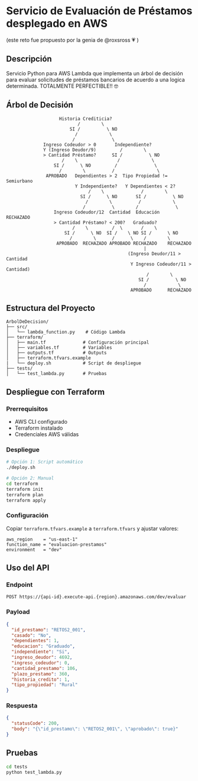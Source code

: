 # Servicio de Evaluación de Préstamos desplegado en AWS
(este reto fue propuesto por la genia de @roxsross 💗 )

## Descripción
Servicio Python para AWS Lambda que implementa un árbol de decisión para evaluar solicitudes de préstamos bancarios de acuerdo a una logica determinada.
TOTALMENTE PERFECTIBLE!! 🤓 


## Árbol de Decisión

```
                    Historia Crediticia?
                           /        \
                        SI /          \ NO
                          /            \
                         /              \
              Ingreso Codeudor > 0       Independiente?
              Y (Ingreso Deudor/9)         /        \
              > Cantidad Préstamo?      SI /          \ NO
                     /    \               /            \
                  SI /      \ NO         /              \
                    /        \          /                \
               APROBADO   Dependientes > 2  Tipo Propiedad != Semiurbano
                          Y Independiente?   Y Dependientes < 2?
                               /    \              /        \
                            SI /      \ NO       SI /          \ NO
                              /        \          /            \
                             /          \        /              \
                  Ingreso Codeudor/12  Cantidad  Educación    RECHAZADO
                  > Cantidad Préstamo? < 200?   Graduado?
                         /    \         /  \       /    \
                      SI /      \ NO  SI /    \ NO SI /      \ NO
                        /        \      /      \    /        \
                   APROBADO  RECHAZADO APROBADO RECHAZADO    RECHAZADO
                                                    |
                                              (Ingreso Deudor/11 > Cantidad
                                               Y Ingreso Codeudor/11 > Cantidad)
                                                     /        \
                                                  SI /          \ NO
                                                    /            \
                                               APROBADO      RECHAZADO
```


## Estructura del Proyecto
```
ArbolDeDecision/
├── src/
│   └── lambda_function.py    # Código Lambda
├── terraform/
│   ├── main.tf              # Configuración principal
│   ├── variables.tf         # Variables
│   ├── outputs.tf           # Outputs
│   ├── terraform.tfvars.example
|   └── deploy.sh            # Script de despliegue
├── tests/
│   └── test_lambda.py       # Pruebas

```

## Despliegue con Terraform

### Prerrequisitos
- AWS CLI configurado
- Terraform instalado
- Credenciales AWS válidas

### Despliegue
```bash
# Opción 1: Script automático
./deploy.sh

# Opción 2: Manual
cd terraform
terraform init
terraform plan
terraform apply
```

### Configuración
Copiar `terraform.tfvars.example` a `terraform.tfvars` y ajustar valores:
```hcl
aws_region    = "us-east-1"
function_name = "evaluacion-prestamos"
environment   = "dev"
```

## Uso del API

### Endpoint
```
POST https://{api-id}.execute-api.{region}.amazonaws.com/dev/evaluar
```

### Payload
```json
{
  "id_prestamo": "RETOS2_001",
  "casado": "No",
  "dependientes": 1,
  "educacion": "Graduado",
  "independiente": "Si",
  "ingreso_deudor": 4692,
  "ingreso_codeudor": 0,
  "cantidad_prestamo": 106,
  "plazo_prestamo": 360,
  "historia_credito": 1,
  "tipo_propiedad": "Rural"
}
```

### Respuesta
```json
{
  "statusCode": 200,
  "body": "{\"id_prestamo\": \"RETOS2_001\", \"aprobado\": true}"
}
```

## Pruebas
```bash
cd tests
python test_lambda.py
```